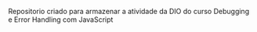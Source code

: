 Repositorio criado para armazenar a atividade da DIO do curso Debugging e Error Handling com JavaScript
